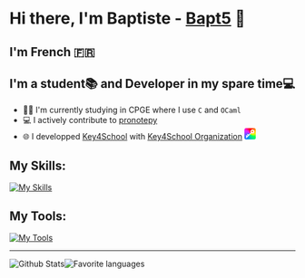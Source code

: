 # Hi there, I'm Baptiste - [Bapt5](https://github.com/Bapt5) 👋
## I'm French 🇫🇷

## I'm a student📚 and Developer in my spare time💻
- 🧑‍🎓 I'm currently studying in CPGE where I use `C` and `OCaml`
- 💻 I actively contribute to [pronotepy](https://github.com/bain3/pronotepy)
- 🌐 I developped [Key4School](https://key4school.com/) with [Key4School Organization](https://github.com/Key4School) <img  alt="key4school" height="20px" src="https://github.com/Key4School/Key4School/blob/main/static/image/logo/favicon.png" />

## My Skills:
  [![My Skills](https://skillicons.dev/icons?i=arduino,bash,c,cs,css,flask,html,js,mongodb,mysql,ocaml,php,postgres,py,raspberrypi,regex,selenium,unity&theme=dark)](https://github.com/Bapt5)

## My Tools:
  [![My Tools](https://skillicons.dev/icons?i=atom,github,heroku,netlify,stackoverflow,vscode&theme=dark)](https://github.com/Bapt5)

---

<a href="https://github.com/Bapt5"><img align="left" alt="Github Stats" src="https://github-readme-stats.vercel.app/api?username=Bapt5&layout=compact&custom_title=Bapt5%27s%20GitHub%20Stats&show_icons=true&title_color=f0f&icon_color=ff0&text_color=9f9f9f&bg_color=0d1117" /></a>
<a href="https://github.com/Bapt5?tab=repositories"><img align="left" alt="Favorite languages" src="https://github-readme-stats.vercel.app/api/top-langs/?username=Bapt5&layout=compact&show_icons=true&title_color=fff&text_color=9f9f9f&bg_color=0d1117&&langs_count=10&hide=Smalltalk,Processing,Assembly,ShaderLab"  /></a>
